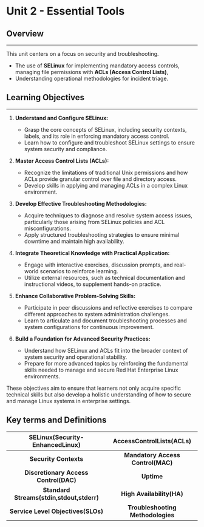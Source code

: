 # Unit 2 - Essential Tools

## Overview

---

This unit centers on a focus on security and troubleshooting.

- The use of **SELinux** for implementing mandatory access controls, managing file permissions with **ACLs (Access Control Lists)**,
- Understanding operational methodologies for incident triage.

## Learning Objectives

---

1. **Understand and Configure SELinux:**
    - Grasp the core concepts of SELinux, including security contexts, labels, and its role in enforcing mandatory access control.
    - Learn how to configure and troubleshoot SELinux settings to ensure system security and compliance.

2. **Master Access Control Lists (ACLs):**
    - Recognize the limitations of traditional Unix permissions and how ACLs provide granular control over file and directory access.
    - Develop skills in applying and managing ACLs in a complex Linux environment.

3. **Develop Effective Troubleshooting Methodologies:**
    - Acquire techniques to diagnose and resolve system access issues, particularly those arising from SELinux policies and ACL misconfigurations.
    - Apply structured troubleshooting strategies to ensure minimal downtime and maintain high availability.

4. **Integrate Theoretical Knowledge with Practical Application:**
    - Engage with interactive exercises, discussion prompts, and real-world scenarios to reinforce learning.
    - Utilize external resources, such as technical documentation and instructional videos, to supplement hands-on practice.

5. **Enhance Collaborative Problem-Solving Skills:**
    - Participate in peer discussions and reflective exercises to compare different approaches to system administration challenges.
    - Learn to articulate and document troubleshooting processes and system configurations for continuous improvement.

6. **Build a Foundation for Advanced Security Practices:**
    -  Understand how SELinux and ACLs fit into the broader context of system security and operational stability.
    -  Prepare for more advanced topics by reinforcing the fundamental skills needed to manage and secure Red Hat Enterprise Linux environments.

These objectives aim to ensure that learners not only acquire specific technical skills but also develop a holistic understanding of how to secure and manage Linux systems in enterprise settings.

## Key terms and Definitions

|**SELinux(Security-EnhancedLinux)**|**AccessControlLists(ACLs)**|
| :------------------: | :------------------: |
|**Security Contexts**|**Mandatory Access Control(MAC)**|
|**Discretionary Access Control(DAC)**|**Uptime**|
|**Standard Streams(stdin,stdout,stderr)**|**High Availability(HA)**|
|**Service Level Objectives(SLOs)**|**Troubleshooting Methodologies**|

